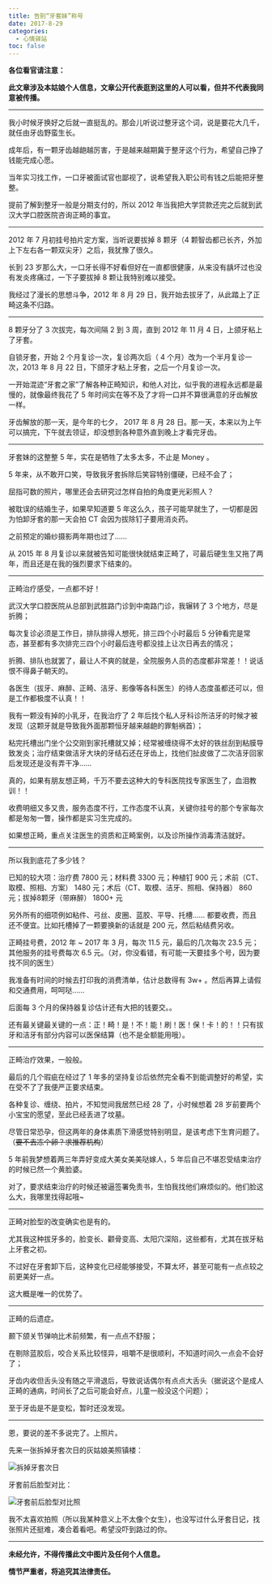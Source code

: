 ```yaml
---
title: 告别“牙套妹”称号
date: 2017-8-29
categories:
  - 心情驿站
toc: false
---
```


**各位看官请注意：**

**此文章涉及本姑娘个人信息，文章公开代表逛到这里的人可以看，但并不代表我同意被传播。**

<!--more-->

----

我小时候牙换好之后就一直挺乱的。那会儿听说过整牙这个词，说是要花大几千，就任由牙齿野蛮生长。

成年后，有一颗牙齿越龅越厉害，于是越来越期冀于整牙这个行为，希望自己挣了钱能完成心愿。

当年实习找工作，一口牙被面试官也鄙视了，说希望我入职公司有钱之后能把牙整整。

提前了解到整牙一般是分期支付的，所以 2012 年当我把大学贷款还完之后就到武汉大学口腔医院咨询正畸的事宜。

----

2012 年 7 月初挂号拍片定方案，当听说要拔掉 8 颗牙（4 颗智齿都已长齐，外加上下左右各一颗双尖牙）之后，我犹豫了很久。

长到 23 岁那么大，一口牙长得不好看但好在一直都很健康，从来没有龋坏过也没有发炎疼痛过，一下子要拔掉 8 颗让我特别难以接受。

我经过了漫长的思想斗争，2012 年 8 月 29 日，我开始去拔牙了，从此踏上了正畸这条不归路。

----

8 颗牙分了 3 次拔完，每次间隔 2 到 3 周，直到 2012 年 11 月 4 日，上颌牙粘上了牙套。

自锁牙套，开始 2 个月复诊一次，复诊两次后（ 4 个月）改为一个半月复诊一次，2013 年 8 月 22 日，下颌牙才粘上牙套，之后一个月复诊一次。

一开始混迹“牙套之家”了解各种正畸知识，和他人对比，似乎我的进程永远都是最慢的，就像最终我花了 5 年时间实在等不及了才将一口并不算很满意的牙齿解放一样。

牙齿解放的那一天，是今年的七夕， 2017 年 8 月 28 日。那一天，本来以为上午可以搞完，下午就去领证，却没想到各种意外直到晚上才看完牙齿。

----

牙套妹的这整整 5 年，实在是牺牲了太多太多，不止是 Money 。

5 年来，从不敢开口笑，导致我牙套拆除后笑容特别僵硬，已经不会了；

屈指可数的照片，哪里还会去研究过怎样自拍的角度更光彩照人？

被耽误的结婚生子，如果早知道要 5 年这么久，孩子可能早就生了，一切都是因为怕卸牙套的那一天会拍 CT 会因为拔除钉子要用消炎药。

之前预定的婚纱摄影两年期也过了……

从 2015 年 8 月复诊以来就被告知可能很快就结束正畸了，可最后硬生生又拖了两年，而且还是在我的强烈要求下结束的。

----

正畸治疗感受，一点都不好！

武汉大学口腔医院从总部到武胜路门诊到中南路门诊，我辗转了 3 个地方，尽是折腾；

每次复诊必须是工作日，排队排得人想死，排三四个小时最后 5 分钟看完是常态，甚至都有多次排完三四个小时最后连号都没挂上让次日再去的情况；

折腾、排队也就罢了，最让人不爽的就是，全院服务人员的态度都非常差！！说话恨不得鼻子朝天的。

各医生（拔牙、麻醉、正畸、洁牙、影像等各科医生）的待人态度虽都还可以，但是工作都极度不认真！！

我有一颗没有掉的小乳牙，在我治疗了 2 年后找个私人牙科诊所洁牙的时候才被发现（这颗牙就是导致我外面那颗恒牙越来越龅的罪魁祸首）；

粘完托槽出门坐个公交刚到家托槽就又掉；经常被缠绕得不太好的铁丝刮到粘膜导致发炎；治疗结束做洁牙大块的牙结石还在牙齿上，找他们扯皮做了二次洁牙回家后发现还是没有弄干净……

真的，如果有朋友想正畸，千万不要去这种大的专科医院找专家医生了，血泪教训！！

收费明细又多又贵，服务态度不行，工作态度不认真，关键你挂号的那个专家每次都是匆匆一瞥，操作都是实习生完成的。

如果想正畸，重点关注医生的资质和正畸案例，以及诊所操作消毒清洁就好。

----

所以我到底花了多少钱？

已知的较大项：治疗费 7800 元；材料费 3300 元；种植钉 900 元；术前（CT、取模、照相、方案） 1480 元；术后（CT、取模、洁牙、照相、保持器） 860 元；拔掉8颗牙（带麻醉） 1800+ 元

另外所有的细项例如粘件、弓丝、皮圈、蓝胶、平导、托槽…… 都要收费，而且还不便宜。比如托槽掉了一颗要换新的话就是 200 元，然后粘结费另收。

正畸挂号费，2012 年 ~ 2017 年 3 月，每次 11.5 元，最后的几次每次 23.5 元；其他服务的挂号费每次 6.5 元。（对，你没看错，有可能一天要挂多个号，因为要找不同的医生）

我准备有时间的时候去打印我的消费清单，估计总数得有 3w+ 。然后再算上请假和交通费用，呵呵哒……

后面每 3 个月的保持器复诊估计还有大把的钱要交。。

还有最关键最关键的一点：正！畸！是！不！能！刷！医！保！卡！的！！只有拔牙和洁牙有部分内容可以医保结算（也不是全额能用哦）。

----

正畸治疗效果，一般般。

最后的几个瑕疵在经过了 1 年多的坚持复诊后依然完全看不到能调整好的希望，实在受不了了我便严正要求结束。

各种复诊、缠绕、拍片，不知觉间我居然已经 28 了，小时候想着 28 岁前要两个小宝宝的愿望，至此已经丢进了坟墓。

尽管日常恐孕，但这两年的身体素质下滑感觉特别明显，是该考虑下生育问题了。（~~要不去冻个卵？求推荐机构~~）

5 年前我梦想着两三年弄好变成大美女美美哒嫁人，5 年后自己不堪忍受结束治疗的时候已然一个黄脸婆。

对了，要求结束治疗的时候还被逼签署免责书，生怕我找他们麻烦似的。他们脸这么大，我哪里找得起哦~

----

正畸对脸型的改变确实也是有的。

尤其我这种拔牙多的，脸变长、颧骨变高、太阳穴深陷，这些都有，尤其在拔牙粘上牙套之初。

不过好在牙套卸下后，这种变化已经能够接受，不算太坏，甚至可能有一点点较之前更美好一点。

这大概是唯一的优势了。

----

正畸的后遗症。

颞下颌关节弹响比术前频繁，有一点点不舒服；

在剔除蓝胶后，咬合关系比较怪异，咀嚼不是很顺利，不知道时间久一点会不会好了；

牙齿内收但舌头没有随之平滑退后，导致说话偶尔有点点大舌头（据说这个是成人正畸的通病，时间长了之后可能会好点，儿童一般没这个问题）；

至于牙齿是不是变松，暂时还没发现。

----

恩，要说的差不多说完了。上照片。

先来一张拆掉牙套次日的灰姑娘美照镇楼：

![拆掉牙套次日](https://pek3b.qingstor.com/imephen/20190426161220.png)

牙套前后脸型对比：

![牙套前后脸型对比照](https://pek3b.qingstor.com/imephen/20190426161335.png)

我不太喜欢拍照（所以我某种意义上不太像个女生），也没写过什么牙套日记，找张照片还挺难，凑合着看吧。希望没吓到路过的你。

----

**未经允许，不得传播此文中图片及任何个人信息。**

**情节严重者，将追究其法律责任。**
